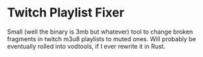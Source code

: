 # Twitch Playlist Fixer

Small (well the binary is 3mb but whatever) tool to change broken fragments in twitch m3u8 playlists to muted ones. Will probably be eventually rolled into vodtools, if I ever rewrite it in Rust.
